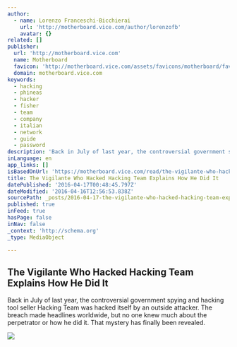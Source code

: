 ```yaml
---
author:
  - name: Lorenzo Franceschi-Bicchierai
    url: 'http://motherboard.vice.com/author/lorenzofb'
    avatar: {}
related: []
publisher:
  url: 'http://motherboard.vice.com'
  name: Motherboard
  favicon: 'http://motherboard.vice.com/assets/favicons/motherboard/favicon-16x16.png?v20160331200908'
  domain: motherboard.vice.com
keywords:
  - hacking
  - phineas
  - hacker
  - fisher
  - team
  - company
  - italian
  - network
  - guide
  - password
description: 'Back in July of last year, the controversial government spying and hacking tool seller Hacking Team was hacked itself by an outside attacker. The breach made headlines worldwide, but no one knew much about the perpetrator or how he did it. That mystery has finally been revealed.'
inLanguage: en
app_links: []
isBasedOnUrl: 'https://motherboard.vice.com/read/the-vigilante-who-hacked-hacking-team-explains-how-he-did-it?1'
title: The Vigilante Who Hacked Hacking Team Explains How He Did It
datePublished: '2016-04-17T00:48:45.797Z'
dateModified: '2016-04-16T12:56:53.838Z'
sourcePath: _posts/2016-04-17-the-vigilante-who-hacked-hacking-team-explains-how-he-did-it.md
published: true
inFeed: true
hasPage: false
inNav: false
_context: 'http://schema.org'
_type: MediaObject

---
```

<article style=""><h1>The Vigilante Who Hacked Hacking Team Explains How He Did It</h1><p>Back in July of last year, the controversial government spying and hacking tool seller Hacking Team was hacked itself by an outside attacker. The breach made headlines worldwide, but no one knew much about the perpetrator or how he did it. That mystery has finally been revealed.</p><img src="http://motherboard-images.vice.com/content-images/contentimage/32461/1460477242914377.jpg" /></article>